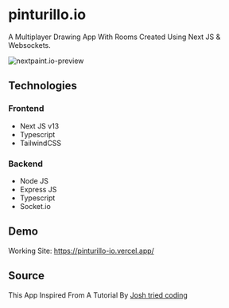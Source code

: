 # pinturillo.io

A Multiplayer Drawing App With Rooms Created Using Next JS & Websockets.

![nextpaint.io-preview](https://user-images.githubusercontent.com/75238302/209990389-212a0282-d2ea-419c-b4c3-5749c9b17727.jpeg)

## Technologies

### Frontend

-   Next JS v13
-   Typescript
-   TailwindCSS

### Backend

-   Node JS
-   Express JS
-   Typescript
-   Socket.io

## Demo

Working Site: https://pinturillo-io.vercel.app/

## Source

This App Inspired From A Tutorial By [Josh tried coding](https://www.youtube.com/watch?v=Dib5TYHHfgA)

